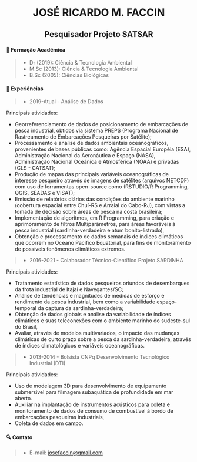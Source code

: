 # <p align=center>JOSÉ RICARDO M. FACCIN</p>

## <p align=center>Pesquisador Projeto SATSAR</p>

#### :school: Formação Acadêmica
>- Dr (2019): Ciência & Tecnologia Ambiental
>- M.Sc (2013): Ciência & Tecnologia Ambiental
>- B.Sc (2005): Ciências Biológicas

#### :runner: Experiências

>- 2019-Atual -  Análise de Dados

Principais atividades:
- Georreferenciamento de dados de posicionamento de embarcações de pesca industrial, obtidos via sistema PREPS (Programa Nacional de Rastreamento de Embarcações Pesqueiras por Satélite);
- Processamento e análise de dados ambientais  oceanográficos, provenientes de bases públicas como: Agência Espacial Européia (ESA), Administração Nacional da Aeronáutica e Espaço (NASA),  Administração Nacional Oceânica e Atmosférica (NOAA) e privadas (CLS - CATSAT);
- Produção de mapas das principais variáveis oceanográficas de interesse pesqueiro através de imagens de satélites (arquivos NETCDF) com uso de ferramentas open-source como (RSTUDIO/R Programming, QGIS, SEADAS e VISAT);
- Emissão de relatórios diários das condições do ambiente marinho (cobertura espacial entre Chuí-RS e Arraial do Cabo-RJ), com vistas a tomada de decisão sobre áreas de pesca na costa brasileira;
- Implementação de algorítmos, em R Programming, para criação e aprimoramento de filtros Multiparâmetros, para áreas favoráveis à pesca industrial (sardinha-verdadeira e atum bonito-listrado),
- Obtenção e processamento de dados semanais de índices climáticos que ocorrem no Oceano Pacífico Equatorial, para fins de monitoramento de possíveis fenômenos climáticos extremos.

>- 2016-2021 - Colaborador Técnico-Científico Projeto SARDINHA

Principais atividades:
- Tratamento estatístico de dados pesqueiros oriundos de desembarques da frota industrial de Itajaí e Navegantes/SC;
- Análise de tendências e magnitudes de medidas de esforço e rendimento da pesca industrial, bem como a variabilidade espaço-temporal da captura da sardinha-verdadeira;
- Obtenção de dados globais e análise da variabilidade de índices climáticos e suas teleconexões com o ambiente marinho do sudeste-sul do Brasil,
- Avaliar, através de modelos multivariados, o impacto das mudanças climáticas de curto prazo sobre a pesca da sardinha-verdadeira, através de índices climatológicos e variáveis oceanográficas.

>- 2013-2014 - Bolsista CNPq Desenvolvimento Tecnológico Industrial (DTI) 

Principais atividades:
- Uso de modelagem 3D para desenvolvimento de equipamento submersível para filmagem subaquática de profundidade em mar aberto. 
- Auxiliar na implantação de instrumentos acústicos para coleta e monitoramento de dados de consumo de combustível à bordo de embarcações pesqueiras industriais,
- Coleta de dados em campo.

#### :mag: Contato
>- E-mail: josefaccin@gmail.com



